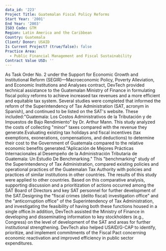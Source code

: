 ```yaml
---
data_id: '223'
Project Title: Guatemalan Fiscal Policy Reforms
Start Year: '2001'
End Year: '2003'
ISO3 Code: GTM
Region: Latin America and the Caribbean
Country: Guatemala
Client/ Donor: USAID
Is Current Project? (true/false): false
Practice Area:
  - Public Financial Management and Fiscal Sustainability
Contract Value USD: ''
---
```

As Task Order No. 2 under the Support for Economic Growth and Institutional Reform (SEGIR)—Macroeconomic Policy, Poverty Alleviation, and Economic Institutions and Analyses contract, DevTech provided technical assistance to the Guatemalan Ministry of Finance in formulating fiscal policy reforms to achieve increased tax revenues and a more efficient and equitable tax system. Several studies were completed that informed the reform of the Superintendency of Tax Administration (SAT, acronym in Spanish), and continued to be listed on the SAT's website. These included:\"Guatemala: Los Costos Administrativos de la Tributación y de Impuestos de Bajo Rendimiento\" by Dr. Arthur Mann. This study analyzed the costs of collecting \"minor\" taxes compared with the revenue they generate.Evaluating existing tax holidays and fiscal incentives (tax exemptions, exonerations, compensations, and deductions) to determine their cost to the Government of Guatemala compared to the relative economic benefits generated.\"Aplicación de Mejores Prácticas Internacionales al Desempeño de la Administración Tributaria de Guatemala: Un Estudio De Benchmarking.\" This \"benchmarking\" study of the Superintendency of Tax Administration, compared existing policies and operational practices of the Guatemalan Tax Authority with policies and practices of similar institutions in other countries. The results of this study were applied to other countries. Based on this comparative analysis, supporting discussion and a prioritization of actions occurred among the SAT Board of Directors and key SAT personnel for further development of the SAT.Designing the \"fiscal crimes (delito fiscal) investigation office\" and the \"anticorruption office\" of the Superintendency of Tax Administration, and investigating the feasibility of having both these functions housed in a single office.In addition, DevTech assisted the Ministry of Finance in developing and disseminating information to key stockholders (e.g., Congress) on the level of development of the SAT and areas for further institutional strengthening. DevTech also helped USAID/G-CAP to identify, prioritize, and implement commitments of the Fiscal Pact concerning economic reactivation and improved efficiency in public sector expenditures.